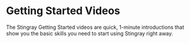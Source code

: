 ﻿# Getting Started Videos

The Stingray Getting Started videos are quick, 1-minute introductions that show you the basic skills you need to start using Stingray right away.
